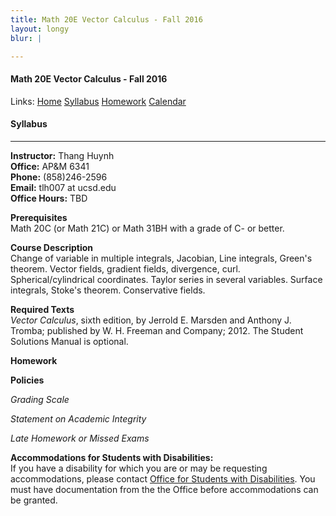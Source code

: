 ```yaml
---
title: Math 20E Vector Calculus - Fall 2016
layout: longy
blur: |

---
```

#### Math 20E Vector Calculus - Fall 2016
  Links: [Home][math20eHome]    [Syllabus][math20eSyl]    [Homework][math20eHW]    [Calendar][math20eCal]
    
   [math20eHome]:http://thanghuynh.org/teaching/math20e_f16.html
   [math20eSyl]:http://thanghuynh.org/teaching/math20e_f16_syllabus.html  
   [math20eHW]:http://thanghuynh.org/teaching/math20e_f16_hw.html  
   [math20eCal]:http://thanghuynh.org/teaching/math20e_f16_cal.html  


#### Syllabus
---

**Instructor:** Thang Huynh  
**Office:** AP&M 6341  
**Phone:** (858)246-2596  
**Email:** tlh007 at ucsd.edu  
**Office Hours:** TBD  

**Prerequisites**   
Math 20C (or Math 21C) or Math 31BH with a grade of C- or better.

**Course Description**  
Change of variable in multiple integrals, Jacobian, Line integrals, Green's theorem. Vector fields, gradient fields, divergence, curl. Spherical/cylindrical coordinates. Taylor series in several variables. Surface integrals, Stoke's theorem. Conservative fields.

**Required Texts**  
*Vector Calculus*, sixth edition, by Jerrold E. Marsden and Anthony J. Tromba; published by W. H. Freeman and Company; 2012. 
The Student Solutions Manual is optional.

**Homework**

**Policies**

*Grading Scale*

*Statement on Academic Integrity*

*Late Homework or Missed Exams*

**Accommodations for Students with Disabilities:**   
If you have a disability for which you are or may be requesting accommodations, please contact [Office for Students with Disabilities](https://students.ucsd.edu/well-being/disability-services/).  You must have documentation from the the Office before accommodations can be granted.




